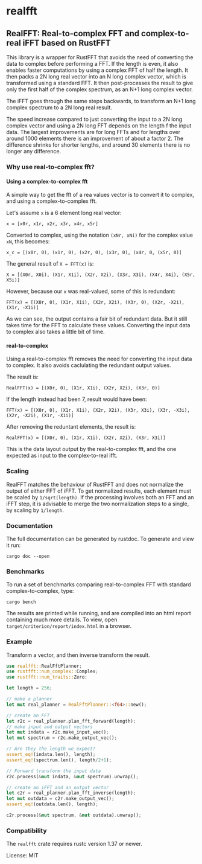 # realfft

## RealFFT: Real-to-complex FFT and complex-to-real iFFT based on RustFFT

This library is a wrapper for RustFFT that avoids the need of converting the data to complex before performing a FFT.
If the length is even, it also enables faster computations by using a complex FFT of half the length.
It then packs a 2N long real vector into an N long complex vector, which is transformed using a standard FFT.
It then post-processes the result to give only the first half of the complex spectrum, as an N+1 long complex vector.

The iFFT goes through the same steps backwards, to transform an N+1 long complex spectrum to a 2N long real result.

The speed increase compared to just converting the input to a 2N long complex vector
and using a 2N long FFT depends on the length f the input data.
The largest improvements are for long FFTs and for lengths over around 1000 elements there is an improvement of about a factor 2.
The difference shrinks for shorter lengths, and around 30 elements there is no longer any difference.

### Why use real-to-complex fft?
#### Using a complex-to-complex fft
A simple way to get the fft of a rea values vector is to convert it to complex, and using a complex-to-complex fft.

Let's assume `x` is a 6 element long real vector:
```
x = [x0r, x1r, x2r, x3r, x4r, x5r]
```

Converted to complex, using the notation `(xNr, xNi)` for the complex value `xN`, this becomes:
```
x_c = [(x0r, 0), (x1r, 0), (x2r, 0), (x3r, 0), (x4r, 0, (x5r, 0)]
```


The general result of `X = FFT(x)` is:
```
X = [(X0r, X0i), (X1r, X1i), (X2r, X2i), (X3r, X3i), (X4r, X4i), (X5r, X5i)]
```

However, because our `x` was real-valued, some of this is redundant:
```
FFT(x) = [(X0r, 0), (X1r, X1i), (X2r, X2i), (X3r, 0), (X2r, -X2i), (X1r, -X1i)]
```

As we can see, the output contains a fair bit of redundant data. But it still takes time for the FFT to calculate these values. Converting the input data to complex also takes a little bit of time.

#### real-to-complex
Using a real-to-complex fft removes the need for converting the input data to complex.
It also avoids caclulating the redundant output values.

The result is:
```
RealFFT(x) = [(X0r, 0), (X1r, X1i), (X2r, X2i), (X3r, 0)]
```

If the length instead had been 7, result would have been:
```
FFT(x) = [(X0r, 0), (X1r, X1i), (X2r, X2i), (X3r, X3i), (X3r, -X3i), (X2r, -X2i), (X1r, -X1i)]
```
After removing the reduntant elements, the result is:
```
RealFFT(x) = [(X0r, 0), (X1r, X1i), (X2r, X2i), (X3r, X3i)]
```

This is the data layout output by the real-to-complex fft, and the one expected as input to the complex-to-real ifft.

### Scaling
RealFFT matches the behaviour of RustFFT and does not normalize the output of either FFT of iFFT. To get normalized results, each element must be scaled by `1/sqrt(length)`. If the processing involves both an FFT and an iFFT step, it is advisable to merge the two normalization steps to a single, by scaling by `1/length`.

### Documentation

The full documentation can be generated by rustdoc. To generate and view it run:
```
cargo doc --open
```

### Benchmarks

To run a set of benchmarks comparing real-to-complex FFT with standard complex-to-complex, type:
```
cargo bench
```
The results are printed while running, and are compiled into an html report containing much more details.
To view, open `target/criterion/report/index.html` in a browser.

### Example
Transform a vector, and then inverse transform the result.
```rust
use realfft::RealFftPlanner;
use rustfft::num_complex::Complex;
use rustfft::num_traits::Zero;

let length = 256;

// make a planner
let mut real_planner = RealFftPlanner::<f64>::new();

// create an FFT
let r2c = real_planner.plan_fft_forward(length);
// make input and output vectors
let mut indata = r2c.make_input_vec();
let mut spectrum = r2c.make_output_vec();

// Are they the length we expect?
assert_eq!(indata.len(), length);
assert_eq!(spectrum.len(), length/2+1);

// Forward transform the input data
r2c.process(&mut indata, &mut spectrum).unwrap();

// create an iFFT and an output vector
let c2r = real_planner.plan_fft_inverse(length);
let mut outdata = c2r.make_output_vec();
assert_eq!(outdata.len(), length);

c2r.process(&mut spectrum, &mut outdata).unwrap();
```

### Compatibility

The `realfft` crate requires rustc version 1.37 or newer.

License: MIT
